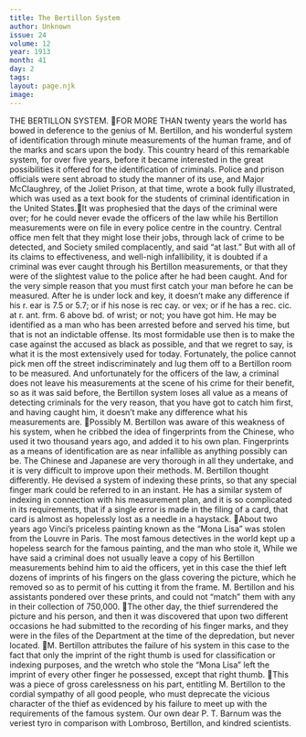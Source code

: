 ```yaml
---
title: The Bertillon System
author: Unknown
issue: 24
volume: 12
year: 1913
month: 41
day: 2
tags:
layout: page.njk
image:
---
```

THE BERTILLON SYSTEM. FOR MORE THAN twenty years the world has bowed in deference to the genius of M. Bertillon, and his wonderful system of identification through minute measurements of the human frame, and of the marks and scars upon the body. This country heard of this remarkable system, for over five years, before it became interested in the great possibilities it offered for the identification of criminals. Police and prison officials were sent abroad to study the manner of its use, and Major McClaughrey, of the Joliet Prison, at that time, wrote a book fully illustrated, which was used as a text book for the students of criminal identification in the United States.It was prophesied that the days of the criminal were over; for he could never evade the officers of the law while his Bertillon measurements were on file in every police centre in the country. Central office men felt that they might lose their jobs, through lack of crime to be detected, and Society smiled complacently, and said “at last.” But with all of its claims to effectiveness, and well-nigh infallibility, it is doubted if a criminal was ever caught through his Bertillon measurements, or that they were of the slightest value to the police after he had been caught. And for the very simple reason that you must first catch your man before he can be measured. After he is under lock and key, it doesn’t make any difference if his r. ear is 7.5 or 5.7; or if his nose is rec cay. or vex; or if he has a rec. cic. at r. ant. frm. 6 above bd. of wrist; or not; you have got him. He may be identified as a man who has been arrested before and served his time, but that is not an indictable offense. Its most formidable use then is to make the case against the accused as black as possible, and that we regret to say, is what it is the most extensively used for today. Fortunately, the police cannot pick men off the street indiscriminately and lug them off to a Bertillon room to be measured. And unfortunately for the officers of the law, a criminal does not leave his measurements at the scene of his crime for their benefit, so as it was said before, the Bertillon system loses all value as a means of detecting criminals for the very reason, that you have got to catch him first, and having caught him, it doesn’t make any difference what his measurements are. Possibly M. Bertillon was aware of this weakness of his system, when he cribbed the idea of fingerprints from the Chinese, who used it two thousand years ago, and added it to his own plan. Fingerprints as a means of identification are as near infallible as anything possibly can be. The Chinese and Japanese are very thorough in all they undertake, and it is very difficult to improve upon their methods. M. Bertillon thought differently. He devised a system of indexing these prints, so that any special finger mark could be referred to in an instant. He has a similar system of indexing in connection with his measurement plan, and it is so complicated in its requirements, that if a single error is made in the filing of a card, that card is almost as hopelessly lost as a needle in a haystack. About two years ago Vinci’s priceless painting known as the “Mona Lisa” was stolen from the Louvre in Paris. The most famous detectives in the world kept up a hopeless search for the famous painting, and the man who stole it, While we have said a criminal does not usually leave a copy of his Bertillon measurements behind him to aid the officers, yet in this case the thief left dozens of imprints of his fingers on the glass covering the picture, which he removed so as to permit of his cutting it from the frame. M. Bertillon and his assistants pondered over these prints, and could not “match” them with any in their collection of 750,000. The other day, the thief surrendered the picture and his person, and then it was discovered that upon two different occasions he had submitted to the recording of his finger marks, and they were in the files of the Department at the time of the depredation, but never located. M. Bertillon attributes the failure of his system in this case to the fact that only the imprint of the right thumb is used for classification or indexing purposes, and the wretch who stole the “Mona Lisa” left the imprint of every other finger he possessed, except that right thumb. This was a piece of gross carelessness on his part, entitling M. Bertillon to the cordial sympathy of all good people, who must deprecate the vicious character of the thief as evidenced by his failure to meet up with the requirements of the famous system. Our own dear P. T. Barnum was the veriest tyro in comparison with Lombroso, Bertillon, and kindred scientists. 
